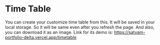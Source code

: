 # Time Table 
You can create your customize time table from this. It will be saved in your local storage. So it will be same even after you refresh the page. And also, you can download it as an image.
Link for its demo is: https://satyam-portfolio-delta.vercel.app/timetable
